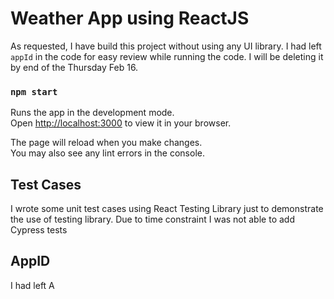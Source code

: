 # Weather App using ReactJS

As requested, I have build this project without using any UI library. I had left `appId` in the code for easy review while running the code. I will be deleting it by end of the Thursday Feb 16.

### `npm start`

Runs the app in the development mode.\
Open [http://localhost:3000](http://localhost:3000) to view it in your browser.

The page will reload when you make changes.\
You may also see any lint errors in the console.

## Test Cases

I wrote some unit test cases using React Testing Library just to demonstrate the use of testing library. Due to time constraint I was not able to add Cypress tests

## AppID

I had left A
